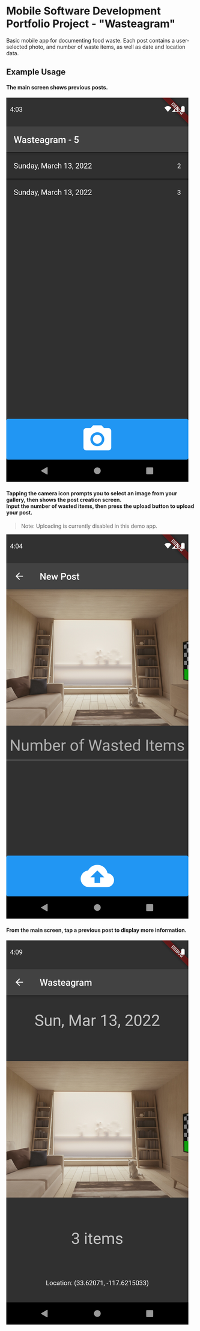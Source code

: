 # Mobile Software Development Portfolio Project - "Wasteagram"

Basic mobile app for documenting food waste. Each post contains a user-selected photo, and number of waste items, as well as date and location data.

## Example Usage

#### The main screen shows previous posts.

![Main Screen](readme/main_screen.png)

#### Tapping the camera icon prompts you to select an image from your gallery, then shows the post creation screen.<br>Input the number of wasted items, then press the upload button to upload your post.

>Note: Uploading is currently disabled in this demo app.

![New Post Screen](readme/new_post_screen.png)

#### From the main screen, tap a previous post to display more information.

![Post Screen](readme/post_screen.png)